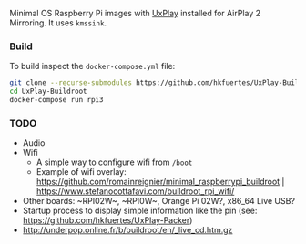 Minimal OS Raspberry Pi images with [UxPlay](https://github.com/FDH2/UxPlay) installed for AirPlay 2 Mirroring. It uses `kmssink`.

### Build
To build inspect the `docker-compose.yml` file:
```bash
git clone --recurse-submodules https://github.com/hkfuertes/UxPlay-Buildroot
cd UxPlay-Buildroot
docker-compose run rpi3
```

### TODO
- Audio
- Wifi
  - A simple way to configure wifi from `/boot`
  - Example of wifi overlay: https://github.com/romainreignier/minimal_raspberrypi_buildroot | https://www.stefanocottafavi.com/buildroot_rpi_wifi/
- Other boards: ~RPI02W~, ~RPI0W~, Orange Pi 02W?, x86_64 Live USB?
- Startup process to display simple information like the pin (see: https://github.com/hkfuertes/UxPlay-Packer)
- http://underpop.online.fr/b/buildroot/en/_live_cd.htm.gz
